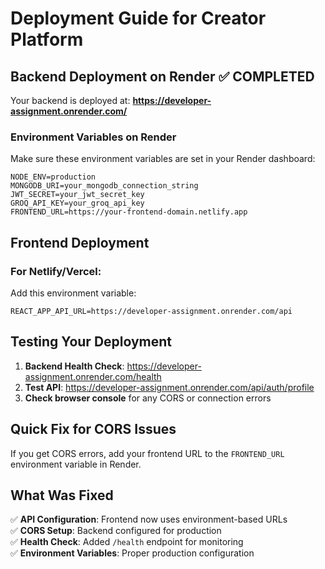 # Deployment Guide for Creator Platform

## Backend Deployment on Render ✅ COMPLETED

Your backend is deployed at: **https://developer-assignment.onrender.com/**

### Environment Variables on Render

Make sure these environment variables are set in your Render dashboard:

```
NODE_ENV=production
MONGODB_URI=your_mongodb_connection_string
JWT_SECRET=your_jwt_secret_key
GROQ_API_KEY=your_groq_api_key
FRONTEND_URL=https://your-frontend-domain.netlify.app
```

## Frontend Deployment

### For Netlify/Vercel:

Add this environment variable:

```
REACT_APP_API_URL=https://developer-assignment.onrender.com/api
```

## Testing Your Deployment

1. **Backend Health Check**: https://developer-assignment.onrender.com/health
2. **Test API**: https://developer-assignment.onrender.com/api/auth/profile
3. **Check browser console** for any CORS or connection errors

## Quick Fix for CORS Issues

If you get CORS errors, add your frontend URL to the `FRONTEND_URL` environment variable in Render.

## What Was Fixed

✅ **API Configuration**: Frontend now uses environment-based URLs  
✅ **CORS Setup**: Backend configured for production  
✅ **Health Check**: Added `/health` endpoint for monitoring  
✅ **Environment Variables**: Proper production configuration

